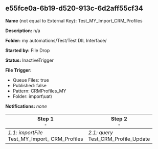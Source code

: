 ## e55fce0a-6b19-d520-913c-6d2aff55cf34

**Name** (not equal to External Key)**:** Test_MY_Import_CRM_Profiles

**Description:** n/a

**Folder:** my automations/Test/Test DIL Interface/

**Started by:** File Drop

**Status:** InactiveTrigger

**File Trigger:**

* Queue Files: true
* Published: false
* Pattern: CRMProfiles_MY
* Folder:  import\uat\

**Notifications:** _none_


| Step 1<br>_<small>-</small>_ | Step 2<br>_<small>-</small>_ |
| --- | --- |
| _1.1: importFile_<br>Test_MY_Import_ CRM_Profiles | _2.1: query_<br>Test_CRM_Profile_Update |
